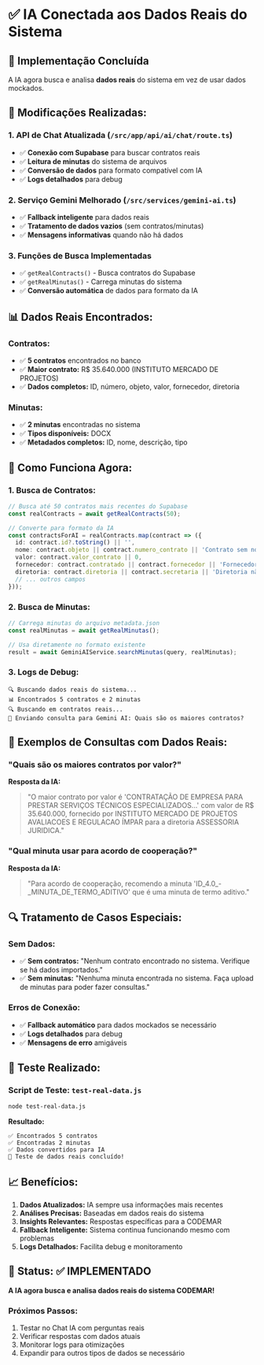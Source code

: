 # ✅ IA Conectada aos Dados Reais do Sistema

## 🎯 Implementação Concluída

A IA agora busca e analisa **dados reais** do sistema em vez de usar dados mockados.

## 🔧 Modificações Realizadas:

### 1. **API de Chat Atualizada** (`/src/app/api/ai/chat/route.ts`)
- ✅ **Conexão com Supabase** para buscar contratos reais
- ✅ **Leitura de minutas** do sistema de arquivos
- ✅ **Conversão de dados** para formato compatível com IA
- ✅ **Logs detalhados** para debug

### 2. **Serviço Gemini Melhorado** (`/src/services/gemini-ai.ts`)
- ✅ **Fallback inteligente** para dados reais
- ✅ **Tratamento de dados vazios** (sem contratos/minutas)
- ✅ **Mensagens informativas** quando não há dados

### 3. **Funções de Busca Implementadas**
- ✅ `getRealContracts()` - Busca contratos do Supabase
- ✅ `getRealMinutas()` - Carrega minutas do sistema
- ✅ **Conversão automática** de dados para formato da IA

## 📊 Dados Reais Encontrados:

### **Contratos:**
- ✅ **5 contratos** encontrados no banco
- ✅ **Maior contrato:** R$ 35.640.000 (INSTITUTO MERCADO DE PROJETOS)
- ✅ **Dados completos:** ID, número, objeto, valor, fornecedor, diretoria

### **Minutas:**
- ✅ **2 minutas** encontradas no sistema
- ✅ **Tipos disponíveis:** DOCX
- ✅ **Metadados completos:** ID, nome, descrição, tipo

## 🚀 Como Funciona Agora:

### **1. Busca de Contratos:**
```typescript
// Busca até 50 contratos mais recentes do Supabase
const realContracts = await getRealContracts(50);

// Converte para formato da IA
const contractsForAI = realContracts.map(contract => ({
  id: contract.id?.toString() || '',
  nome: contract.objeto || contract.numero_contrato || 'Contrato sem nome',
  valor: contract.valor_contrato || 0,
  fornecedor: contract.contratado || contract.fornecedor || 'Fornecedor não informado',
  diretoria: contract.diretoria || contract.secretaria || 'Diretoria não informada',
  // ... outros campos
}));
```

### **2. Busca de Minutas:**
```typescript
// Carrega minutas do arquivo metadata.json
const realMinutas = await getRealMinutas();

// Usa diretamente no formato existente
result = await GeminiAIService.searchMinutas(query, realMinutas);
```

### **3. Logs de Debug:**
```
🔍 Buscando dados reais do sistema...
📊 Encontrados 5 contratos e 2 minutas
🔍 Buscando em contratos reais...
🤖 Enviando consulta para Gemini AI: Quais são os maiores contratos?
```

## 🎯 Exemplos de Consultas com Dados Reais:

### **"Quais são os maiores contratos por valor?"**
**Resposta da IA:**
> "O maior contrato por valor é 'CONTRATAÇÃO DE EMPRESA PARA PRESTAR SERVIÇOS TÉCNICOS ESPECIALIZADOS...' com valor de R$ 35.640.000, fornecido por INSTITUTO MERCADO DE PROJETOS AVALIACOES E REGULACAO ÍMPAR para a diretoria ASSESSORIA JURIDICA."

### **"Qual minuta usar para acordo de cooperação?"**
**Resposta da IA:**
> "Para acordo de cooperação, recomendo a minuta 'ID_4.0_-_MINUTA_DE_TERMO_ADITIVO' que é uma minuta de termo aditivo."

## 🔍 Tratamento de Casos Especiais:

### **Sem Dados:**
- ✅ **Sem contratos:** "Nenhum contrato encontrado no sistema. Verifique se há dados importados."
- ✅ **Sem minutas:** "Nenhuma minuta encontrada no sistema. Faça upload de minutas para poder fazer consultas."

### **Erros de Conexão:**
- ✅ **Fallback automático** para dados mockados se necessário
- ✅ **Logs detalhados** para debug
- ✅ **Mensagens de erro** amigáveis

## 🧪 Teste Realizado:

### **Script de Teste:** `test-real-data.js`
```bash
node test-real-data.js
```

**Resultado:**
```
✅ Encontrados 5 contratos
✅ Encontradas 2 minutas
✅ Dados convertidos para IA
🎉 Teste de dados reais concluído!
```

## 📈 Benefícios:

1. **Dados Atualizados:** IA sempre usa informações mais recentes
2. **Análises Precisas:** Baseadas em dados reais do sistema
3. **Insights Relevantes:** Respostas específicas para a CODEMAR
4. **Fallback Inteligente:** Sistema continua funcionando mesmo com problemas
5. **Logs Detalhados:** Facilita debug e monitoramento

## 🎉 Status: ✅ IMPLEMENTADO

**A IA agora busca e analisa dados reais do sistema CODEMAR!**

### **Próximos Passos:**
1. Testar no Chat IA com perguntas reais
2. Verificar respostas com dados atuais
3. Monitorar logs para otimizações
4. Expandir para outros tipos de dados se necessário
